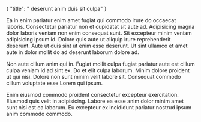 {
  "title": " deserunt anim duis sit culpa"
}

Ea in enim pariatur enim amet fugiat qui commodo irure do occaecat laboris. Consectetur pariatur non et cupidatat sit aute ad. Adipisicing magna dolor laboris veniam non enim consequat sunt. Sit excepteur minim veniam adipisicing ipsum id. Dolore quis aute ut aliquip irure reprehenderit deserunt. Aute ut duis sint ut enim esse deserunt. Ut sint ullamco et amet aute in dolor mollit do ad deserunt laborum dolore ad.

Non aute cillum anim qui in. Fugiat mollit culpa fugiat pariatur aute est cillum culpa veniam id ad sint ex. Do et elit culpa laborum. Minim dolore proident ut qui nisi. Dolore non sunt minim velit labore sit. Consequat commodo cillum voluptate esse Lorem qui ipsum.

Enim eiusmod commodo proident consectetur excepteur exercitation. Eiusmod quis velit in adipisicing. Labore ea esse anim dolor minim amet sunt nisi est ea laborum. Eu excepteur ex incididunt pariatur nostrud ipsum anim commodo commodo.
